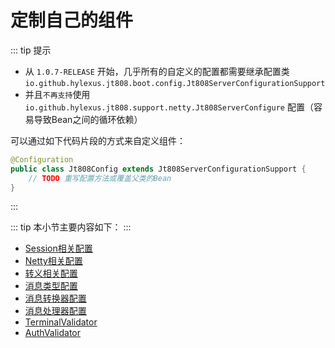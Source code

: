 # 定制自己的组件

::: tip 提示
- 从 `1.0.7-RELEASE` 开始，几乎所有的自定义的配置都需要继承配置类 `io.github.hylexus.jt808.boot.config.Jt808ServerConfigurationSupport`
- 并且`不再支持`使用 `io.github.hylexus.jt808.support.netty.Jt808ServerConfigure` 配置（容易导致Bean之间的循环依赖）

可以通过如下代码片段的方式来自定义组件：

```java
@Configuration
public class Jt808Config extends Jt808ServerConfigurationSupport {
    // TODO 重写配置方法或覆盖父类的Bean
}

```
:::


::: tip
本小节主要内容如下：
:::

- [Session相关配置](./session-config.md)
- [Netty相关配置](./netty-config.md)
- [转义相关配置](./escape-config.md)
- [消息类型配置](./msg-type-config.md)
- [消息转换器配置](./msg-converter-config.md)
- [消息处理器配置](./msg-handler-config.md)
- [TerminalValidator](./terminal-validator-config.md)
- [AuthValidator](./auth-validator-config.md)
